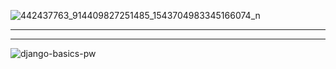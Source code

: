 
![442437763_914409827251485_1543704983345166074_n](https://github.com/user-attachments/assets/e42b89e6-cbce-4253-9c41-3f99c8d10571)

-----------------------------------------------------------------------------------------------------------------------------------
----------------------------------------------------------------------------------------------------------------------------------

![django-basics-pw](https://github.com/user-attachments/assets/dac5bf49-1cf6-4a9e-b879-ab85392ebe6f)
